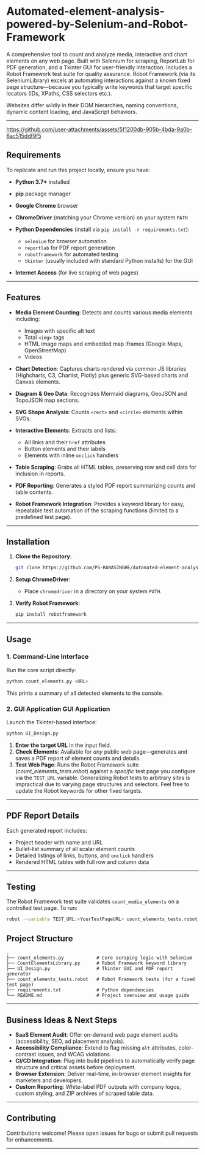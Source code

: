 # Automated-element-analysis-powered-by-Selenium-and-Robot-Framework


A comprehensive tool to count and analyze media, interactive and chart elements on any web page. Built with Selenium for scraping, ReportLab for PDF generation, and a Tkinter GUI for user-friendly interaction. Includes a Robot Framework test suite for quality assurance. Robot Framework (via its SeleniumLibrary) excels at automating interactions against a known fixed page structure—because you typically write keywords that target specific locators (IDs, XPaths, CSS selectors etc.).

Websites differ wildly in their DOM hierarchies, naming conventions, dynamic content loading, and JavaScript behaviors.

---





https://github.com/user-attachments/assets/5f1200db-905b-4bda-9a0b-6ac515ddf9f5




## Requirements

To replicate and run this project locally, ensure you have:

* **Python 3.7+** installed




* **pip** package manager
* **Google Chrome** browser
* **ChromeDriver** (matching your Chrome version) on your system `PATH`
* **Python Dependencies** (install via `pip install -r requirements.txt`):

  * `selenium` for browser automation
  * `reportlab` for PDF report generation
  * `robotframework` for automated testing
  * `tkinter` (usually included with standard Python installs) for the GUI
* **Internet Access** (for live scraping of web pages)

---

## Features

* **Media Element Counting**: Detects and counts various media elements including:

  * Images with specific alt text
  * Total `<img>` tags
  * HTML image maps and embedded map iframes (Google Maps, OpenStreetMap)
  * Videos
* **Chart Detection**: Captures charts rendered via common JS libraries (Highcharts, C3, Chartist, Plotly) plus generic SVG-based charts and Canvas elements.
* **Diagram & Geo Data**: Recognizes Mermaid diagrams, GeoJSON and TopoJSON map sections.
* **SVG Shape Analysis**: Counts `<rect>` and `<circle>` elements within SVGs.
* **Interactive Elements**: Extracts and lists:

  * All links and their `href` attributes
  * Button elements and their labels
  * Elements with inline `onclick` handlers
* **Table Scraping**: Grabs all HTML tables, preserving row and cell data for inclusion in reports.
* **PDF Reporting**: Generates a styled PDF report summarizing counts and table contents.
* **Robot Framework Integration**: Provides a keyword library for easy, repeatable test automation of the scraping functions (limited to a predefined test page).

---

## Installation

1. **Clone the Repository**:

   ```bash
   git clone https://github.com/PS-RANASINGHE/Automated-element-analysis-powered-by-Selenium-and-Robot-Framework/tree/main
   ```


2. **Setup ChromeDriver**:

   * Place `chromedriver` in a directory on your system `PATH`.

3. **Verify Robot Framework**:

   ```bash
   pip install robotframework
   ```

---

## Usage

### 1. Command-Line Interface

Run the core script directly:

```bash
python count_elements.py <URL>
```

This prints a summary of all detected elements to the console.


### 2. GUI Application GUI Application

Launch the Tkinter-based interface:

```bash
python UI_Design.py
```

1. **Enter the target URL** in the input field.
2. **Check Elements**: Available for *any* public web page—generates and saves a PDF report of element counts and details.
3. **Test Web Page**: Runs the Robot Framework suite (*count\_elements\_tests.robot*) against a *specific* test page you configure via the `TEST_URL` variable. Generalizing Robot tests to arbitrary sites is impractical due to varying page structures and selectors. Feel free to update the Robot keywords for other fixed targets.

---

## PDF Report Details

Each generated report includes:

* Project header with name and URL
* Bullet-list summary of all scalar element counts
* Detailed listings of links, buttons, and `onclick` handlers
* Rendered HTML tables with full row and column data

---

## Testing

The Robot Framework test suite validates `count_media_elements` on a controlled test page. To run:

```bash
robot --variable TEST_URL:<YourTestPageURL> count_elements_tests.robot
```



## Project Structure

```plaintext
.
├── count_elements.py            # Core scraping logic with Selenium
├── CountElementsLibrary.py      # Robot Framework keyword library
├── UI_Design.py                 # Tkinter GUI and PDF report generator
├── count_elements_tests.robot   # Robot Framework tests (for a fixed test page)
├── requirements.txt             # Python dependencies
└── README.md                    # Project overview and usage guide
```

---

## Business Ideas & Next Steps

* **SaaS Element Audit**: Offer on-demand web page element audits (accessibility, SEO, ad placement analysis).
* **Accessibility Compliance**: Extend to flag missing `alt` attributes, color-contrast issues, and WCAG violations.
* **CI/CD Integration**: Plug into build pipelines to automatically verify page structure and critical assets before deployment.
* **Browser Extension**: Deliver real-time, in-browser element insights for marketers and developers.
* **Custom Reporting**: White-label PDF outputs with company logos, custom styling, and ZIP archives of scraped table data.

---

## Contributing

Contributions welcome! Please open issues for bugs or submit pull requests for enhancements. 

---









